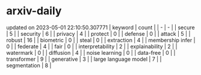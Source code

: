# arxiv-daily
updated on 2023-05-01 22:10:50.307771
| keyword | count |
| - | - |
| secure | 5 |
| security | 6 |
| privacy | 4 |
| protect | 0 |
| defense | 0 |
| attack | 5 |
| robust | 16 |
| biometric | 0 |
| steal | 0 |
| extraction | 4 |
| membership infer | 0 |
| federate | 4 |
| fair | 0 |
| interpretability | 2 |
| explainability | 2 |
| watermark | 0 |
| diffusion | 4 |
| noise learning | 0 |
| data-free | 0 |
| transformer | 9 |
| generative | 3 |
| large language model | 7 |
| segmentation | 8 |
